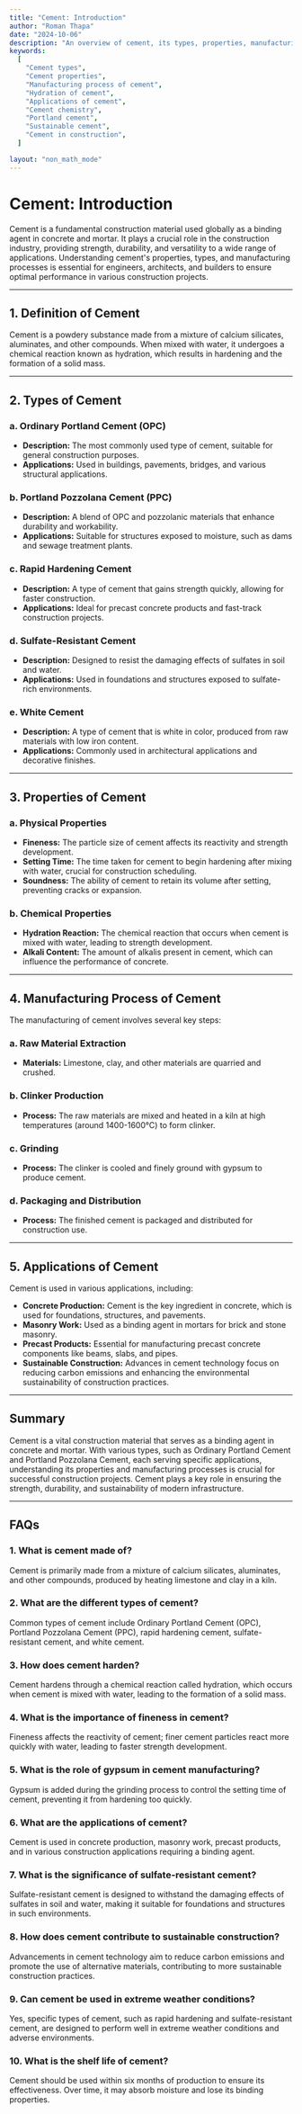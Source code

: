 ```yaml
---
title: "Cement: Introduction"
author: "Roman Thapa"
date: "2024-10-06"
description: "An overview of cement, its types, properties, manufacturing processes, and significance in construction."
keywords:
  [
    "Cement types",
    "Cement properties",
    "Manufacturing process of cement",
    "Hydration of cement",
    "Applications of cement",
    "Cement chemistry",
    "Portland cement",
    "Sustainable cement",
    "Cement in construction",
  ]

layout: "non_math_mode"
---
```


# Cement: Introduction

Cement is a fundamental construction material used globally as a binding agent in concrete and mortar. It plays a crucial role in the construction industry, providing strength, durability, and versatility to a wide range of applications. Understanding cement's properties, types, and manufacturing processes is essential for engineers, architects, and builders to ensure optimal performance in various construction projects.

---

## 1. Definition of Cement

Cement is a powdery substance made from a mixture of calcium silicates, aluminates, and other compounds. When mixed with water, it undergoes a chemical reaction known as hydration, which results in hardening and the formation of a solid mass.

---

## 2. Types of Cement

### a. Ordinary Portland Cement (OPC)

- **Description:** The most commonly used type of cement, suitable for general construction purposes.
- **Applications:** Used in buildings, pavements, bridges, and various structural applications.

### b. Portland Pozzolana Cement (PPC)

- **Description:** A blend of OPC and pozzolanic materials that enhance durability and workability.
- **Applications:** Suitable for structures exposed to moisture, such as dams and sewage treatment plants.

### c. Rapid Hardening Cement

- **Description:** A type of cement that gains strength quickly, allowing for faster construction.
- **Applications:** Ideal for precast concrete products and fast-track construction projects.

### d. Sulfate-Resistant Cement

- **Description:** Designed to resist the damaging effects of sulfates in soil and water.
- **Applications:** Used in foundations and structures exposed to sulfate-rich environments.

### e. White Cement

- **Description:** A type of cement that is white in color, produced from raw materials with low iron content.
- **Applications:** Commonly used in architectural applications and decorative finishes.

---

## 3. Properties of Cement

### a. Physical Properties

- **Fineness:** The particle size of cement affects its reactivity and strength development.
- **Setting Time:** The time taken for cement to begin hardening after mixing with water, crucial for construction scheduling.
- **Soundness:** The ability of cement to retain its volume after setting, preventing cracks or expansion.

### b. Chemical Properties

- **Hydration Reaction:** The chemical reaction that occurs when cement is mixed with water, leading to strength development.
- **Alkali Content:** The amount of alkalis present in cement, which can influence the performance of concrete.

---

## 4. Manufacturing Process of Cement

The manufacturing of cement involves several key steps:

### a. Raw Material Extraction

- **Materials:** Limestone, clay, and other materials are quarried and crushed.

### b. Clinker Production

- **Process:** The raw materials are mixed and heated in a kiln at high temperatures (around 1400-1600°C) to form clinker.

### c. Grinding

- **Process:** The clinker is cooled and finely ground with gypsum to produce cement.

### d. Packaging and Distribution

- **Process:** The finished cement is packaged and distributed for construction use.

---

## 5. Applications of Cement

Cement is used in various applications, including:

- **Concrete Production:** Cement is the key ingredient in concrete, which is used for foundations, structures, and pavements.
- **Masonry Work:** Used as a binding agent in mortars for brick and stone masonry.
- **Precast Products:** Essential for manufacturing precast concrete components like beams, slabs, and pipes.
- **Sustainable Construction:** Advances in cement technology focus on reducing carbon emissions and enhancing the environmental sustainability of construction practices.

---

## Summary

Cement is a vital construction material that serves as a binding agent in concrete and mortar. With various types, such as Ordinary Portland Cement and Portland Pozzolana Cement, each serving specific applications, understanding its properties and manufacturing processes is crucial for successful construction projects. Cement plays a key role in ensuring the strength, durability, and sustainability of modern infrastructure.

---

## FAQs

### 1. What is cement made of?

Cement is primarily made from a mixture of calcium silicates, aluminates, and other compounds, produced by heating limestone and clay in a kiln.

### 2. What are the different types of cement?

Common types of cement include Ordinary Portland Cement (OPC), Portland Pozzolana Cement (PPC), rapid hardening cement, sulfate-resistant cement, and white cement.

### 3. How does cement harden?

Cement hardens through a chemical reaction called hydration, which occurs when cement is mixed with water, leading to the formation of a solid mass.

### 4. What is the importance of fineness in cement?

Fineness affects the reactivity of cement; finer cement particles react more quickly with water, leading to faster strength development.

### 5. What is the role of gypsum in cement manufacturing?

Gypsum is added during the grinding process to control the setting time of cement, preventing it from hardening too quickly.

### 6. What are the applications of cement?

Cement is used in concrete production, masonry work, precast products, and in various construction applications requiring a binding agent.

### 7. What is the significance of sulfate-resistant cement?

Sulfate-resistant cement is designed to withstand the damaging effects of sulfates in soil and water, making it suitable for foundations and structures in such environments.

### 8. How does cement contribute to sustainable construction?

Advancements in cement technology aim to reduce carbon emissions and promote the use of alternative materials, contributing to more sustainable construction practices.

### 9. Can cement be used in extreme weather conditions?

Yes, specific types of cement, such as rapid hardening and sulfate-resistant cement, are designed to perform well in extreme weather conditions and adverse environments.

### 10. What is the shelf life of cement?

Cement should be used within six months of production to ensure its effectiveness. Over time, it may absorb moisture and lose its binding properties.
